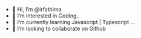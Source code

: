 - 👋 Hi, I’m @irfathima
- 👀 I’m interested in Coding..
- 🌱 I’m currently learning Javascript | Typescript ...
- 💞️ I’m looking to collaborate on Github


<!---
irfathima/irfathima is a ✨ special ✨ repository because its `README.md` (this file) appears on your GitHub profile.
You can click the Preview link to take a look at your changes.
--->
